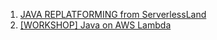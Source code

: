 
  1. [JAVA REPLATFORMING from ServerlessLand](https://serverlessland.com/content/service/lambda/paved-path/java-replatforming/introduction)
  1. [[WORKSHOP] Java on AWS Lambda](https://catalog.workshops.aws/java-on-aws-lambda/en-US/01-migration)